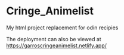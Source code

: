 # Cringe_Animelist
My html project replacement for odin recipies

The deployment can also be viewed at https://garroscringeanimelist.netlify.app/

